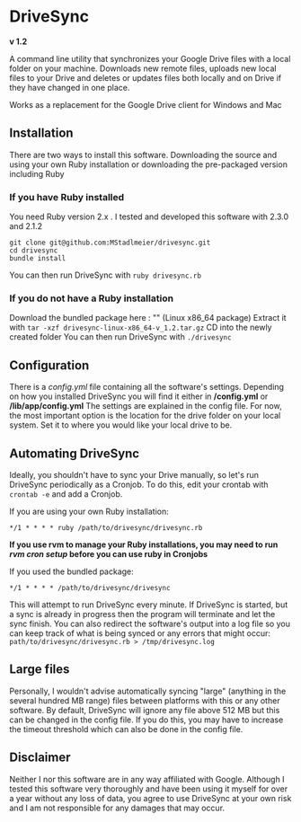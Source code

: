 # DriveSync
**v 1.2**

A command line utility that synchronizes your Google Drive files with a local folder on your machine. Downloads new remote files, uploads new local files to your Drive and deletes or updates files both locally and on Drive if they have changed in one place.

Works as a replacement for the Google Drive client for Windows and Mac


## Installation
There are two ways to install this software. Downloading the source and using your own Ruby installation or downloading the pre-packaged version including Ruby

### If you have Ruby installed
You need Ruby version 2.x . I tested and developed this software with 2.3.0 and 2.1.2
````
git clone git@github.com:MStadlmeier/drivesync.git
cd drivesync
bundle install
````
You can then run DriveSync with `ruby drivesync.rb`

### If you do not have a Ruby installation
Download the bundled package here : "<download link>" (Linux x86_64 package)
Extract it with `tar -xzf drivesync-linux-x86_64-v_1.2.tar.gz`
CD into the newly created folder
You can then run DriveSync with `./drivesync`

## Configuration
There is a *config.yml* file containing all the software's settings. Depending on how you installed DriveSync you will find it either in **<installation folder>/config.yml** or **<installation folder>/lib/app/config.yml**
The settings are explained in the config file. For now, the most important option is the location for the drive folder on your local system. Set it to where you would like your local drive to be.

## Automating DriveSync
Ideally, you shouldn't have to sync your Drive manually, so let's run DriveSync periodically as a Cronjob. To do this, edit your crontab with `crontab -e` and add a Cronjob.

If you are using your own Ruby installation:

    */1 * * * * ruby /path/to/drivesync/drivesync.rb
**If you use rvm to manage your Ruby installations, you may need to run *rvm cron setup* before you can use ruby in Cronjobs**

If you used the bundled package:

    */1 * * * * /path/to/drivesync/drivesync

This will attempt to run DriveSync every minute. If DriveSync is started, but a sync is already in progress then the program will terminate and let the sync finish. You can also redirect the software's output into a log file so you can keep track of what is being synced or any errors that might occur: `path/to/drivesync/drivesync.rb > /tmp/drivesync.log`

## Large files
Personally, I wouldn't advise automatically syncing "large" (anything in the several hundred MB range) files between platforms with this or any other software. By default, DriveSync will ignore any file above 512 MB but this can be changed in the config file. If you do this, you may have to increase the timeout threshold which can also be done in the config file.


## Disclaimer

Neither I nor this software are in any way affiliated with Google. Although I tested this software very thoroughly and have been using it myself for over a year without any loss of data, you agree to use DriveSync at your own risk and I am not responsible for any damages that may occur.